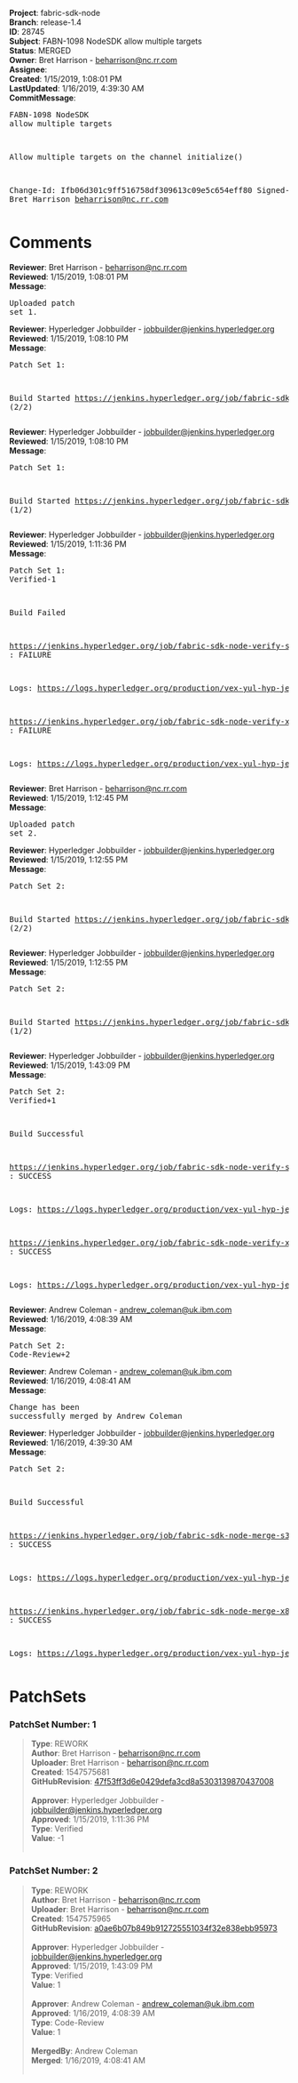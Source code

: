 <strong>Project</strong>: fabric-sdk-node<br><strong>Branch</strong>: release-1.4<br><strong>ID</strong>: 28745<br><strong>Subject</strong>: FABN-1098 NodeSDK allow multiple targets<br><strong>Status</strong>: MERGED<br><strong>Owner</strong>: Bret Harrison - beharrison@nc.rr.com<br><strong>Assignee</strong>:<br><strong>Created</strong>: 1/15/2019, 1:08:01 PM<br><strong>LastUpdated</strong>: 1/16/2019, 4:39:30 AM<br><strong>CommitMessage</strong>:<br><pre>FABN-1098 NodeSDK allow multiple targets

Allow multiple targets on the channel initialize()

Change-Id: Ifb06d301c9ff516758df309613c09e5c654eff80
Signed-off-by: Bret Harrison <beharrison@nc.rr.com>
</pre><h1>Comments</h1><strong>Reviewer</strong>: Bret Harrison - beharrison@nc.rr.com<br><strong>Reviewed</strong>: 1/15/2019, 1:08:01 PM<br><strong>Message</strong>: <pre>Uploaded patch set 1.</pre><strong>Reviewer</strong>: Hyperledger Jobbuilder - jobbuilder@jenkins.hyperledger.org<br><strong>Reviewed</strong>: 1/15/2019, 1:08:10 PM<br><strong>Message</strong>: <pre>Patch Set 1:

Build Started https://jenkins.hyperledger.org/job/fabric-sdk-node-verify-x86_64/1873/ (2/2)</pre><strong>Reviewer</strong>: Hyperledger Jobbuilder - jobbuilder@jenkins.hyperledger.org<br><strong>Reviewed</strong>: 1/15/2019, 1:08:10 PM<br><strong>Message</strong>: <pre>Patch Set 1:

Build Started https://jenkins.hyperledger.org/job/fabric-sdk-node-verify-s390x/475/ (1/2)</pre><strong>Reviewer</strong>: Hyperledger Jobbuilder - jobbuilder@jenkins.hyperledger.org<br><strong>Reviewed</strong>: 1/15/2019, 1:11:36 PM<br><strong>Message</strong>: <pre>Patch Set 1: Verified-1

Build Failed 

https://jenkins.hyperledger.org/job/fabric-sdk-node-verify-s390x/475/ : FAILURE

Logs: https://logs.hyperledger.org/production/vex-yul-hyp-jenkins-3/fabric-sdk-node-verify-s390x/475

https://jenkins.hyperledger.org/job/fabric-sdk-node-verify-x86_64/1873/ : FAILURE

Logs: https://logs.hyperledger.org/production/vex-yul-hyp-jenkins-3/fabric-sdk-node-verify-x86_64/1873</pre><strong>Reviewer</strong>: Bret Harrison - beharrison@nc.rr.com<br><strong>Reviewed</strong>: 1/15/2019, 1:12:45 PM<br><strong>Message</strong>: <pre>Uploaded patch set 2.</pre><strong>Reviewer</strong>: Hyperledger Jobbuilder - jobbuilder@jenkins.hyperledger.org<br><strong>Reviewed</strong>: 1/15/2019, 1:12:55 PM<br><strong>Message</strong>: <pre>Patch Set 2:

Build Started https://jenkins.hyperledger.org/job/fabric-sdk-node-verify-x86_64/1874/ (2/2)</pre><strong>Reviewer</strong>: Hyperledger Jobbuilder - jobbuilder@jenkins.hyperledger.org<br><strong>Reviewed</strong>: 1/15/2019, 1:12:55 PM<br><strong>Message</strong>: <pre>Patch Set 2:

Build Started https://jenkins.hyperledger.org/job/fabric-sdk-node-verify-s390x/476/ (1/2)</pre><strong>Reviewer</strong>: Hyperledger Jobbuilder - jobbuilder@jenkins.hyperledger.org<br><strong>Reviewed</strong>: 1/15/2019, 1:43:09 PM<br><strong>Message</strong>: <pre>Patch Set 2: Verified+1

Build Successful 

https://jenkins.hyperledger.org/job/fabric-sdk-node-verify-s390x/476/ : SUCCESS

Logs: https://logs.hyperledger.org/production/vex-yul-hyp-jenkins-3/fabric-sdk-node-verify-s390x/476

https://jenkins.hyperledger.org/job/fabric-sdk-node-verify-x86_64/1874/ : SUCCESS

Logs: https://logs.hyperledger.org/production/vex-yul-hyp-jenkins-3/fabric-sdk-node-verify-x86_64/1874</pre><strong>Reviewer</strong>: Andrew Coleman - andrew_coleman@uk.ibm.com<br><strong>Reviewed</strong>: 1/16/2019, 4:08:39 AM<br><strong>Message</strong>: <pre>Patch Set 2: Code-Review+2</pre><strong>Reviewer</strong>: Andrew Coleman - andrew_coleman@uk.ibm.com<br><strong>Reviewed</strong>: 1/16/2019, 4:08:41 AM<br><strong>Message</strong>: <pre>Change has been successfully merged by Andrew Coleman</pre><strong>Reviewer</strong>: Hyperledger Jobbuilder - jobbuilder@jenkins.hyperledger.org<br><strong>Reviewed</strong>: 1/16/2019, 4:39:30 AM<br><strong>Message</strong>: <pre>Patch Set 2:

Build Successful 

https://jenkins.hyperledger.org/job/fabric-sdk-node-merge-s390x/173/ : SUCCESS

Logs: https://logs.hyperledger.org/production/vex-yul-hyp-jenkins-3/fabric-sdk-node-merge-s390x/173

https://jenkins.hyperledger.org/job/fabric-sdk-node-merge-x86_64/192/ : SUCCESS

Logs: https://logs.hyperledger.org/production/vex-yul-hyp-jenkins-3/fabric-sdk-node-merge-x86_64/192</pre><h1>PatchSets</h1><h3>PatchSet Number: 1</h3><blockquote><strong>Type</strong>: REWORK<br><strong>Author</strong>: Bret Harrison - beharrison@nc.rr.com<br><strong>Uploader</strong>: Bret Harrison - beharrison@nc.rr.com<br><strong>Created</strong>: 1547575681<br><strong>GitHubRevision</strong>: [47f53ff3d6e0429defa3cd8a5303139870437008](https://github.com/hyperledger/fabric-sdk-node/commit/47f53ff3d6e0429defa3cd8a5303139870437008)<br><br><strong>Approver</strong>: Hyperledger Jobbuilder - jobbuilder@jenkins.hyperledger.org<br><strong>Approved</strong>: 1/15/2019, 1:11:36 PM<br><strong>Type</strong>: Verified<br><strong>Value</strong>: -1<br><br></blockquote><h3>PatchSet Number: 2</h3><blockquote><strong>Type</strong>: REWORK<br><strong>Author</strong>: Bret Harrison - beharrison@nc.rr.com<br><strong>Uploader</strong>: Bret Harrison - beharrison@nc.rr.com<br><strong>Created</strong>: 1547575965<br><strong>GitHubRevision</strong>: [a0ae6b07b849b912725551034f32e838ebb95973](https://github.com/hyperledger/fabric-sdk-node/commit/a0ae6b07b849b912725551034f32e838ebb95973)<br><br><strong>Approver</strong>: Hyperledger Jobbuilder - jobbuilder@jenkins.hyperledger.org<br><strong>Approved</strong>: 1/15/2019, 1:43:09 PM<br><strong>Type</strong>: Verified<br><strong>Value</strong>: 1<br><br><strong>Approver</strong>: Andrew Coleman - andrew_coleman@uk.ibm.com<br><strong>Approved</strong>: 1/16/2019, 4:08:39 AM<br><strong>Type</strong>: Code-Review<br><strong>Value</strong>: 1<br><br><strong>MergedBy</strong>: Andrew Coleman<br><strong>Merged</strong>: 1/16/2019, 4:08:41 AM<br><br></blockquote>